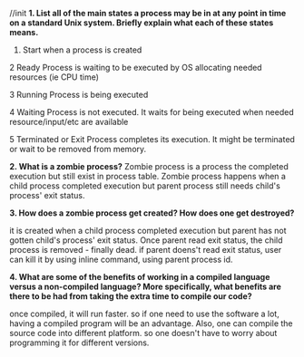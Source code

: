 //init
**1. List all of the main states a process may be in at any point in time on a standard Unix system. Briefly explain what each of these states means.**

1. Start
when a process is created

2 Ready
Process is waiting to be executed by OS allocating needed resources (ie CPU time)  


3 Running
Process is being executed 


4 Waiting
Process is not executed.
It waits for being executed when needed resource/input/etc are available

5 Terminated or Exit
Process completes its execution.  It might be terminated or wait to be removed from memory.


**2. What is a zombie process?**
Zombie process is a process the completed execution but still exist in process table.  Zombie process happens when a child process completed execution but parent process still needs child's process' exit status.  

**3. How does a zombie process get created? How does one get destroyed?**

it is created when a child process completed execution but parent has not gotten child's process' exit status.
Once parent read exit status, the child process is removed - finally dead.  if parent doens't read exit status, user can kill it by using inline command, using parent process id.


**4. What are some of the benefits of working in a compiled language versus a non-compiled language? More specifically, what benefits are there to be had from taking the extra time to compile our code?**

once compiled, it will run faster.  so if one need to use the software a lot, having a compiled program will be an advantage.
Also, one can compile the source code into different platform.  so one doesn't have to worry about programming it for different versions.